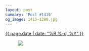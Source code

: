 ```yaml
---
layout: post
summary: 'Post #1415'
og_image: 1415-1280.jpg
---
```


<div class="post">
 <time>
  <a href="/1415">
   {{ page.date | date: "%B %-d, %Y" }}
  </a>
 </time>
 <a href="/1415">
  <figure data-taken="7/28/2021">
   <img sizes="(min-width: 700px) 50vw, calc(100vw - 2rem)" src="{{ site.assets_url }}/1415-640.jpg" srcset="{{ site.assets_url }}/1415-320.jpg 320w, {{ site.assets_url }}/1415-640.jpg 640w, {{ site.assets_url }}/1415-960.jpg 960w, {{ site.assets_url }}/1415-1280.jpg 1280w"/>
  </figure>
 </a>
</div>
